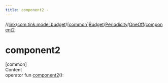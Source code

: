 ```yaml
---
title: component2 -
---
```

//[link](../../../../index.md)/[com.tink.model.budget](../../../index.md)/[[common]Budget](../../index.md)/[Periodicity](../index.md)/[OneOff](index.md)/[component2](component2.md)



# component2  
[common]  
Content  
operator fun [component2](component2.md)(): <ERROR CLASS>  



